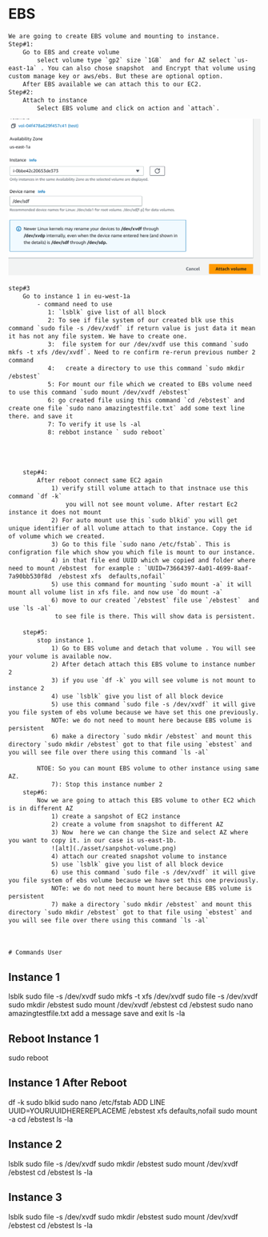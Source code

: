 # EBS
    We are going to create EBS volume and mounting to instance.
    Step#1:
        Go to EBS and create volume
            select volume type `gp2` size `1GB`  and for AZ select `us-east-1a` . You can also chose snapshot  and Encrypt that volume using custom manage key or aws/ebs. But these are optional option.
        After EBS available we can attach this to our EC2.
    Step#2:
        Attach to instance
            Select EBS volume and click on action and `attach`.
![alt](./asset/ebs-volume.png)
    
    step#3
        Go to instance 1 in eu-west-1a
            - command need to use
               1: `lsblk` give list of all block
               2: To see if file system of our created blk use this command `sudo file -s /dev/xvdf` if return value is just data it mean it has not any file system. We have to create one.
               3:  file system for our /dev/xvdf use this command `sudo mkfs -t xfs /dev/xvdf`. Need to re confirm re-rerun previous number 2 command
               4:   create a directory to use this command `sudo mkdir /ebstest`
               5: For mount our file which we created to EBs volume need to use this command `sudo mount /dev/xvdf /ebstest`
               6: go created file using this command `cd /ebstest` and create one file `sudo nano amazingtestfile.txt` add some text line there. and save it
               7: To verify it use ls -al
               8: rebbot instance ` sudo reboot`




        step#4:
            After reboot connect same EC2 again
                1) verify still volume attach to that instnace use this command `df -k`
                    you will not see mount volume. After restart Ec2 instance it does not mount 
                2) For auto mount use this `sudo blkid` you will get unique identifier of all volume attach to that instance. Copy the id of volume which we created.
                3) Go to this file `sudo nano /etc/fstab`. This is configration file which show you which file is mount to our instance.
                4) in that file end UUID which we copied and folder where need to mount /ebstest  for example : `UUID=73664397-4a01-4699-8aaf-7a90bb530f8d  /ebstest xfs  defaults,nofail`
                5) use this command for mounting `sudo mount -a` it will mount all volume list in xfs file. and now use `do mount -a`
                6) move to our created `/ebstest` file use `/ebstest`  and use `ls -al`
                 to see file is there. This will show data is persistent. 

        step#5:
            stop instance 1. 
                1) Go to EBS volume and detach that volume . You will see your volume is available now. 
                2) After detach attach this EBS volume to instance number 2
                3) if you use `df -k` you will see volume is not mount to instance 2
                4) use `lsblk` give you list of all block device 
                5) use this command `sudo file -s /dev/xvdf` it will give you file system of ebs volume because we have set this one previously. 
                NOTe: we do not need to mount here because EBS volume is persistent
                6) make a directory `sudo mkdir /ebstest` and mount this directory `sudo mkdir /ebstest` got to that file using `ebstest` and you will see file over there using this command `ls -al`

            NTOE: So you can mount EBS volume to other instance using same AZ.
                7): Stop this instance number 2
        step#6:
            Now we are going to attach this EBS volume to other EC2 which is in different AZ
                1) create a sanpshot of EC2 instance
                2) create a volume from snapshot to different AZ
                3) Now  here we can change the Size and select AZ where you want to copy it. in our case is us-east-1b.
                ![alt](./asset/sanpshot-volume.png)
                4) attach our created snapshot volume to instance 
                5) use `lsblk` give you list of all block device 
                6) use this command `sudo file -s /dev/xvdf` it will give you file system of ebs volume because we have set this one previously. 
                NOTe: we do not need to mount here because EBS volume is persistent
                7) make a directory `sudo mkdir /ebstest` and mount this directory `sudo mkdir /ebstest` got to that file using `ebstest` and you will see file over there using this command `ls -al`



    # Commands User

## Instance 1

lsblk
sudo file -s /dev/xvdf
sudo mkfs -t xfs /dev/xvdf
sudo file -s /dev/xvdf
sudo mkdir /ebstest
sudo mount /dev/xvdf /ebstest
cd /ebstest
sudo nano amazingtestfile.txt
add a message
save and exit
ls -la

## Reboot Instance 1

sudo reboot

## Instance 1 After Reboot

df -k
sudo blkid
sudo nano /etc/fstab
  ADD LINE 
  UUID=YOURUUIDHEREREPLACEME  /ebstest  xfs  defaults,nofail
sudo mount -a
cd /ebstest
ls -la

## Instance 2

lsblk 
sudo file -s /dev/xvdf
sudo mkdir /ebstest
sudo mount /dev/xvdf /ebstest
cd /ebstest
ls -la

## Instance 3

lsblk 
sudo file -s /dev/xvdf
sudo mkdir /ebstest
sudo mount /dev/xvdf /ebstest
cd /ebstest
ls -la
